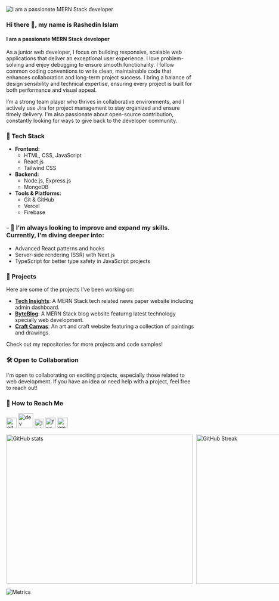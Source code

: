 ![I am a passionate MERN Stack developer](https://i.ibb.co/8mKb1Qm/Brown-Wood-Minimalist-Profile-Linked-In-Banner.png)


### Hi there 👋, my name is Rashedin Islam
#### I am a passionate MERN Stack developer


As a junior web developer, I focus on building responsive, scalable web applications that deliver an exceptional user experience. I love problem-solving and enjoy debugging to ensure smooth functionality. I follow common coding conventions to write clean, maintainable code that enhances collaboration and long-term project success. I bring a balance of design sensibility and technical expertise, ensuring every project is built for both performance and visual appeal.

I’m a strong team player who thrives in collaborative environments, and I actively use Jira for project management to stay organized and ensure timely delivery. I'm also passionate about open-source contribution, constantly looking for ways to give back to the developer community.

### 🔧 Tech Stack

- **Frontend:**
  - HTML, CSS, JavaScript
  - React.js
  - Tailwind CSS
- **Backend:**
  - Node.js, Express.js
  - MongoDB
- **Tools & Platforms:**
  - Git & GitHub
  - Vercel
  - Firebase

### - 🔭  I'm always looking to improve and expand my skills. Currently, I'm diving deeper into:

- Advanced React patterns and hooks
- Server-side rendering (SSR) with Next.js
- TypeScript for better type safety in JavaScript projects

### 🚀 Projects

Here are some of the projects I've been working on:


- **[Tech Insights](https://tech-insights-d2159.web.app)**: A MERN Stack tech related news paper  website including admin dashboard.
- **[ByteBlog](https://byteblog-da679.web.app)**: A MERN Stack blog website featurng latest technology specially web development.
- **[Craft Canvas](https://a10-assignment-project.web.app)**: An art and craft website featuring a collection of paintings and drawings.

Check out my repositories for more projects and code samples!

### 🛠️ Open to Collaboration

I'm open to collaborating on exciting projects, especially those related to web development. If you have an idea or need help with a project, feel free to reach out!

### 🤝 How to Reach Me

[<img src='https://cdn.jsdelivr.net/npm/simple-icons@3.0.1/icons/github.svg' alt='github' height='28'>](https://github.com/Rashedin-063)  [<img src='https://cdn.jsdelivr.net/npm/simple-icons@3.0.1/icons/dev-dot-to.svg' alt='dev' height='40'>](https://dev.to/https://dev.to/rashedin063)  [<img src='https://cdn.jsdelivr.net/npm/simple-icons@3.0.1/icons/linkedin.svg' alt='linkedin' height='25'>](https://www.linkedin.com/in/https://www.linkedin.com/in/rashedin-islam-web-developer/)  [<img src='https://cdn.jsdelivr.net/npm/simple-icons@3.0.1/icons/facebook.svg' alt='facebook' height='28'>](https://www.facebook.com/https://www.facebook.com/profile.php?id=100077363720344)  [<img src='https://cdn.jsdelivr.net/npm/simple-icons@3.0.1/icons/gmail.svg' alt='gmail' height='28'>](mailto:rashedinislam.06@gmail.com)  

<div style="display: flex; justify-content: space-between;">
    <img src="https://github-readme-stats.vercel.app/api?username=Rashedin-063&show_icons=true&theme=merko&count_private=true" alt="GitHub stats" style="width: 500px; height: 400px;">
    <a href="https://git.io/streak-stats" style="margin-left: 10px;">
        <img src="https://streak-stats.demolab.com?user=Rashedin-063&theme=merko" alt="GitHub Streak" style="width: 500px; height: 400px;">
    </a>
</div>

![Metrics](https://metrics.lecoq.io/Rashedin-063?template=classic&base=header%2C%20activity%2C%20community%2C%20repositories%2C%20metadata&base.indepth=false&base.hireable=false&base.skip=false&config.timezone=Asia%2FDhaka&config.display=large)




